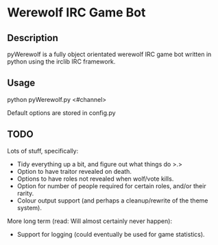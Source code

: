 Werewolf IRC Game Bot
=====================

Description
-----------
pyWerewolf is a fully object orientated werewolf IRC game bot written in python using the irclib IRC framework.

Usage
-----------
python pyWerewolf.py <#channel> <nickname> <server> <port>

Default options are stored in config.py

TODO
-----------
Lots of stuff, specifically:  
* Tidy everything up a bit, and figure out what things do >.>  
* Option to have traitor revealed on death.  
* Options to have roles not revealed when wolf/vote kills.  
* Option for number of people required for certain roles, and/or their rarity.  
* Colour output support (and perhaps a cleanup/rewrite of the theme system).

More long term (read: Will almost certainly never happen):
* Support for logging (could eventually be used for game statistics).